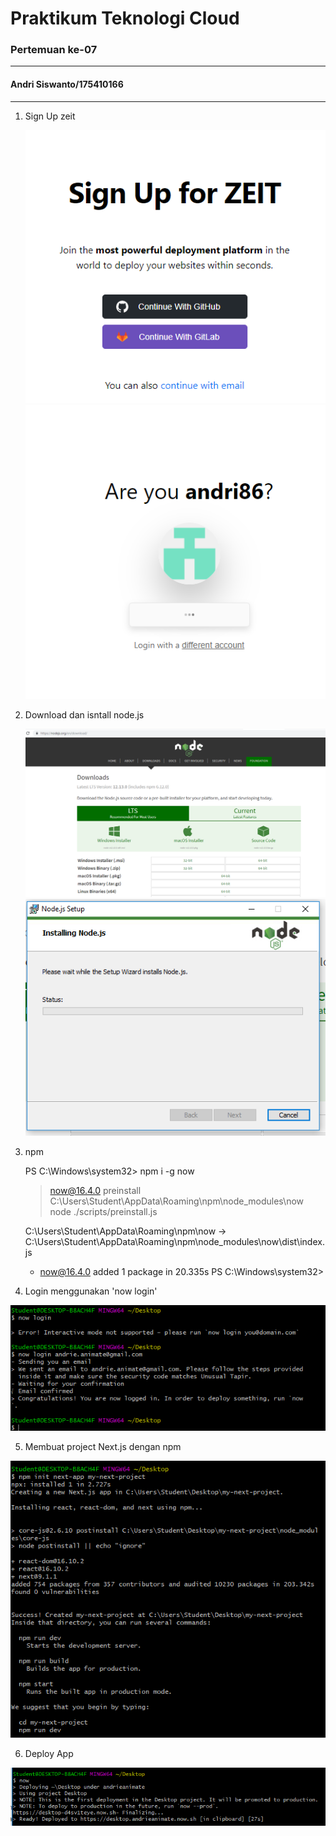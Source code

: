 # Praktikum Teknologi Cloud
### Pertemuan ke-07
------------------------
#### Andri Siswanto/175410166
------------------------


1. Sign Up zeit
 
   ![alt text](ss1-3.png)
   ![alt text](ss1-4.png)

2. Download dan isntall node.js
 
   ![alt text](ss1-5.png)
   ![alt text](ss1-6.png)

3. npm

   PS C:\Windows\system32> npm i -g now

    > now@16.4.0 preinstall C:\Users\Student\AppData\Roaming\npm\node_modules\now
    > node ./scripts/preinstall.js

    C:\Users\Student\AppData\Roaming\npm\now -> C:\Users\Student\AppData\Roaming\npm\node_modules\now\dist\index.js
   + now@16.4.0
    added 1 package in 20.335s
   PS C:\Windows\system32>

4. Login menggunakan 'now login'

  ![alt text](ss2.png)

5. Membuat project Next.js dengan npm

  ![alt text](ss3.png)

6. Deploy App

  ![alt text](ss4.png)
